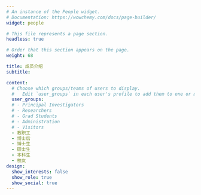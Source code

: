 ```yaml
---
# An instance of the People widget.
# Documentation: https://wowchemy.com/docs/page-builder/
widget: people

# This file represents a page section.
headless: true

# Order that this section appears on the page.
weight: 68

title: 成员介绍
subtitle:

content:
  # Choose which groups/teams of users to display.
  #   Edit `user_groups` in each user's profile to add them to one or more of these groups.
  user_groups:
  # - Principal Investigators
  # - Researchers
  # - Grad Students
  # - Administration
  # - Visitors
  - 教职工
  - 博士后
  - 博士生
  - 硕士生
  - 本科生
  - 校友
design:
  show_interests: false
  show_role: true
  show_social: true
---
```

